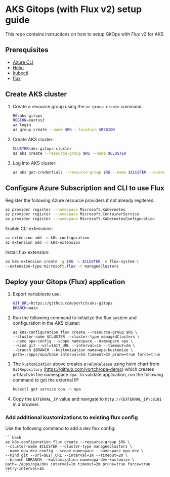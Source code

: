 # AKS Gitops (with Flux v2) setup guide

This repo contains instructions on how to setup GitOps with Flux v2 for AKS

## Prerequisites
* [Azure CLI](https://learn.microsoft.com/en-us/cli/azure/)
* [Helm](https://helm.sh/docs/intro/install/)
* [kubectl](https://kubernetes.io/docs/tasks/tools/)
* [flux](https://fluxcd.io/flux/installation/)


## Create AKS cluster

1. Create a resource group using the `az group create` command.

    ```bash
    RG=aks-gitops
    REGION=eastus2
    az login
    az group create --name $RG --location $REGION
    ```

1. Create AKS cluster:
    ```bash
    CLUSTER=aks-gitops-cluster
    az aks create --resource-group $RG --name $CLUSTER
    ```
    
1. Log into AKS cluster:
    ```bash
    az aks get-credentials --resource-group $RG --name $CLUSTER --overwrite-existing
    ```

## Configure Azure Subscription and CLI to use Flux 

Register the following Azure resource providers if not already regitered:

```bash
az provider register --namespace Microsoft.Kubernetes
az provider register --namespace Microsoft.ContainerService
az provider register --namespace Microsoft.KubernetesConfiguration
```

Enable CLI extensions:

```bash
az extension add -n k8s-configuration
az extension add -n k8s-extension
```

Install flux extension: 

```bash
az k8s-extension create -g $RG -c $CLUSTER -n flux-system \
--extension-type microsoft.flux -t managedClusters
```

## Deploy your Gitops (Flux) application

1. Export variablesto use:

    ```bash
    GIT_URL=https://github.com/yortch/aks-gitops
    BRANCH=main
    ```

1. Run the following command to initialize the flux system and configuration in the AKS cluster:

    ```
    az k8s-configuration flux create --resource-group $RG \
    --cluster-name $CLUSTER --cluster-type managedClusters \
    --name opa-config --scope namespace --namespace opa \
    --kind git --url=$GIT_URL --interval=1m --timeout=2m \
    --branch $BRANCH --kustomization name=opa-kustomize \
    path=./apps/opa/base interval=1m timeout=2m prune=true force=true
    ```

1. The `kustomization` above creates a `HelmRelease` using helm chart from `GitRepository` (https://github.com/yortch/opa-demo) which creates artifacts in the namespace `opa`. To validate application, run the following command to get the external IP:

   ```bash
   kubectl get service opa -n opa
   ```

1. Copy the `EXTERNAL_IP` value and navigate to `http://{EXTERNAL_IP}:8181` in a browser.

### Add additional kustomizations to existing flux config

Use the following command to add a dev flux config:

    ```bash
    az k8s-configuration flux create --resource-group $RG \
    --cluster-name $CLUSTER --cluster-type managedClusters \
    --name opa-dev-config --scope namespace --namespace opa-dev \
    --kind git --url=$GIT_URL --interval=1m --timeout=2m \
    --branch $BRANCH --kustomization name=opa-dev-kustomize \
    path=./apps/opa/dev interval=1m timeout=2m prune=true force=true retry-interval=1m
    ```